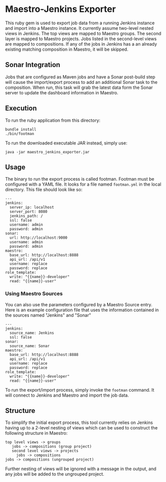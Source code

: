 # Maestro-Jenkins Exporter

This ruby gem is used to export job data from a running Jenkins instance and
import into a Maestro instance. It currently assume two-level nested views in
Jenkins. The top views are mapped to Maestro groups. The second layer is
mapped to Maestro projects. Jobs listed in  the second-level views are mapped
to compositions. If any of the jobs in Jenkins has a an already existing
matching composition in Maestro, it will be skipped.

## Sonar Integration

Jobs that are configured as Maven jobs and have a Sonar post-build step will cause the import/export process to add an
additional Sonar task to the composition. When run, this task will grab the latest data form the Sonar server to update
the dashboard information in Maestro.

## Execution

To run the ruby application from this directory:

```
bundle install
./bin/footman
```

To run the downloaded executable JAR instead, simply use:

```
java -jar maestro_jenkins_exporter.jar
```

## Usage

The binary to run the export process is called footman. Footman must be
configured with a YAML file. It looks for a file named `footman.yml` in the
local directory. This file should look like so:

```
---
jenkins:
  server_ip: localhost
  server_port: 8080
  jenkins_path: /
  ssl: false
  username: admin
  password: admin
sonar:
  url: http://localhost:9000
  username: admin
  password: admin
maestro:
  base_url: http://localhost:8888
  api_url: /api/v1
  username: replace
  password: replace
role_template:
  write: "{{name}}-developer"
  read: "{{name}}-user"
```

### Using Maestro Sources

You can also use the parameters configured by a Maestro Source entry. Here is an example configuration file that uses
the information contained in the sources named "Jenkins" and "Sonar"


```
---
jenkins:
  source_name: Jenkins
  ssl: false
sonar:
  source_name: Sonar
maestro:
  base_url: http://localhost:8888
  api_url: /api/v1
  username: replace
  password: replace
role_template:
  write: "{{name}}-developer"
  read: "{{name}}-user"
```

To run the export/import process, simply invoke the `footman` command. It
will connect to Jenkins and Maestro and import the job data.

## Structure

To simplify the initial export process, this tool currently relies on
Jenkins having up to a 2-level nesting of views which can be used to construct
the following structure in Maestro:

```
top level views -> groups
   jobs -> compositions (group project)
   second level views -> projects
     jobs -> compositions
jobs -> compositions (ungrouped project)
```

Further nesting of views will be ignored with a message in the output, and any jobs will be added to the ungrouped
project.


